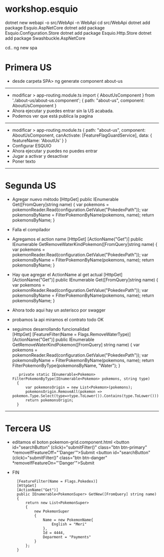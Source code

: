 # workshop.esquio


dotnet new webapi -o src/WebApi -n WebApi
cd src/WebApi
dotnet add package Esquio.AspNetCore
dotnet add package Esquio.Configuration.Store
dotnet add package Esquio.Http.Store
dotnet add package Swashbuckle.AspNetCore


cd..
ng new spa

# Primera US
- desde carpeta SPA>
ng generate component about-us  
---------------
- modificar > app-routing.module.ts
import { AboutUsComponent } from './about-us/about-us.component';
  {
    path: "about-us",
    component: AboutUsComponent
  }
- Ahora ejecutar y puedes entrar sin la US acabada.
- Podemos ver que está publica la pagina
---------------
- modificar > app-routing.module.ts
  {
    path: "about-us",
    component: AboutUsComponent,
    canActivate: [FeatureFlagGuardService],
    data: { featureName: 'AboutUs' }
  }
- Configurar ESQUIO
- Ahora ejecutar y puedes no puedes entrar
- Jugar a activar y desactivar
- Poner texto
---------------
# Segunda US
- Agregar nuevo método
        [HttpGet]
        public IEnumerable<Pokemon> Get([FromQuery]string name)
        {
            var pokemons = pokemonReader.Read(configuration.GetValue<string>("PokedexPath"));
            var pokemonsByName = FilterPokemonByName(pokemons, name);
            return pokemonsByName;
        }
- Falla el compilador
- Agregamos el action name
        [HttpGet]
        [ActionName("Get")]
        public IEnumerable<Pokemon> GetRemoveWaterKindPokemon([FromQuery]string name)
        {
            var pokemons = pokemonReader.Read(configuration.GetValue<string>("PokedexPath"));
            var pokemonsByName = FilterPokemonByName(pokemons, name);
            return pokemonsByName;
        }
- Hay que agregar el ActionName al get actual
        [HttpGet]
        [ActionName("Get")]
        public IEnumerable<Pokemon> Get([FromQuery]string name)
        {
            var pokemons = pokemonReader.Read(configuration.GetValue<string>("PokedexPath"));
            var pokemonsByName = FilterPokemonByName(pokemons, name);
            return pokemonsByName;
        }
- Ahora todo aqui hay un asterisco por swagger
- probamos la api miramos el contrato todo OK
- seguimos desarrollando funcionalidad		
        [HttpGet]
        [FeatureFilter(Name = Flags.RemoveWaterType)]
        [ActionName("Get")]
        public IEnumerable<Pokemon> GetRemoveWaterKindPokemon([FromQuery] string name)
        {
            var pokemons = pokemonReader.Read(configuration.GetValue<string>("PokedexPath"));
            var pokemonsByName = FilterPokemonByName(pokemons, name);
            return FilterPokemonByType(pokemonsByName, "Water");
        }
		
		 private static IEnumerable<Pokemon> FilterPokemonByType(IEnumerable<Pokemon> pokemons, string type)
        {
            var pokemonsOrigin = new List<Pokemon>(pokemons);
            pokemonsOrigin.RemoveAll(pokemon => pokemon.Type.Select(type=>type.ToLower()).Contains(type.ToLower()));
            return pokemonsOrigin;
        }
---------------
# Tercera US
- editamos el boton pokemon-grid.component.html
        <button id="searchButton" (click)="submitFilter()" class="btn btn-primary" *removeIfFeatureOff="'Danger'">Submit</button>
        <button id="searchButton" (click)="submitFilter()" class="btn btn-danger" *removeIfFeatureOn="'Danger'">Submit</button>

- FIN


		[FeatureFilter(Name = Flags.Pokedex)]
        [HttpGet]
        [ActionName("Get")]
        public IEnumerable<PokemonSuper> GetNew([FromQuery] string name)
        {
            return new List<PokemonSuper>
            {
                new PokemonSuper
                {
                    Name = new PokemonName{
                        English = "Meri"
                    },
                    Id = 4444,
                    Deparment = "Payments"
                }
            };
        }